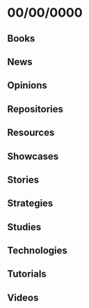 # 00/00/0000

## Books

## News

## Opinions

## Repositories

## Resources

## Showcases

## Stories

## Strategies

## Studies

## Technologies

## Tutorials

## Videos
